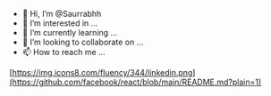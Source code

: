- 👋 Hi, I’m @Saurrabhh
- 👀 I’m interested in ...
- 🌱 I’m currently learning ...
- 💞️ I’m looking to collaborate on ...
- 📫 How to reach me ...

<!---
Saurrabhh/Saurrabhh is a ✨ special ✨ repository because its `README.md` (this file) appears on your GitHub profile.
You can click the Preview link to take a look at your changes.
--->


[https://img.icons8.com/fluency/344/linkedin.png](https://github.com/facebook/react/blob/main/README.md?plain=1)
